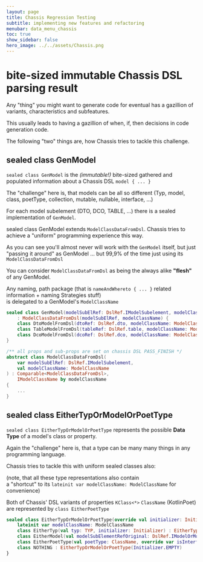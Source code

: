 ```yaml
---
layout: page
title: Chassis Regression Testing
subtitle: implementing new features and refactoring
menubar: data_menu_chassis
toc: true
show_sidebar: false
hero_image: ../../assets/Chassis.png
---
```

# bite-sized immutable Chassis DSL parsing result

Any "thing" you might want to generate code for eventual has a gazillion of variants, characteristics and subfeatures.

This usually leads to having a gazillion of when, if, then decisions in code generation code.

The following "two" things are, how Chassis tries to tackle this challenge.

## sealed class GenModel

`sealed class GenModel` is the *(immutable!)* bite-sized gathered and populated information about a Chassis DSL `model { ... }`

The "challenge" here is, that models can be all so different (Typ, model, class, poetType, collection, mutable, nullable, interface, ...)

For each model subelement (DTO, DCO, TABLE, ...) there is a sealed implementation of `GenModel`.

sealed class GenModel extends `ModelClassDataFromDsl`. Chassis tries to achieve a "uniform" programming experience this way.

As you can see you'll almost never will work with the `GenModel` itself, but just "passing it around" as GenModel ...
but 99,9% of the time just using its `ModelClassDataFromDsl`

You can consider `ModelClassDataFromDsl` as being the always alike **"flesh"** of any GenModel.

Any naming, path package (that is `nameAndWhereto { ... }` related information + naming Strategies stuff)<br/>
is delegated to a GenModel's `ModelClassName`

```kotlin
sealed class GenModel(modelSubElRef: DslRef.IModelSubelement, modelClassName: ModelClassName)
    : ModelClassDataFromDsl(modelSubElRef, modelClassName) {
    class DtoModelFromDsl(dtoRef: DslRef.dto, modelClassName: ModelClassName) : GenModel(dtoRef, modelClassName) { init { modelClassName.modelClassDataFromDsl = this } }
    class TableModelFromDsl(tableRef: DslRef.table, modelClassName: ModelClassName) : GenModel(tableRef, modelClassName) { init { modelClassName.modelClassDataFromDsl = this } }
    class DcoModelFromDsl(dcoRef: DslRef.dco, modelClassName: ModelClassName) : GenModel(dcoRef, modelClassName) { init { modelClassName.modelClassDataFromDsl = this } }
}

/** all props and sub-props are set on chassis DSL PASS_FINISH */
abstract class ModelClassDataFromDsl(
    var modelSubElRef: DslRef.IModelSubelement,
    val modelClassName: ModelClassName
) : Comparable<ModelClassDataFromDsl>,
    IModelClassName by modelClassName
{
    ...
}
```

## sealed class EitherTypOrModelOrPoetType

`sealed class EitherTypOrModelOrPoetType` represents the possible **Data Type** of a model's class or property.

Again the "challenge" here is, that a type can be many many things in any programming language.

Chassis tries to tackle this with uniform sealed classes also:

(note, that all these type representations also contain<br/>a "shortcut" to its `lateinit var modelClassName: ModelClassName` for convenience)

Both of Chassis' DSL variants of properties `KClass<*>` `ClassName` (KotlinPoet) are represented by `class EitherPoetType` 

```kotlin
sealed class EitherTypOrModelOrPoetType(override val initializer: Initializer) {
    lateinit var modelClassName: ModelClassName
    class EitherTyp(val typ: TYP, initializer: Initializer) : EitherTypOrModelOrPoetType(initializer)
    class EitherModel(val modelSubElementRefOriginal: DslRef.IModelOrModelSubelement, initializer: Initializer) : EitherTypOrModelOrPoetType(initializer)
    class EitherPoetType(val poetType: ClassName, override var isInterface: Boolean, initializer: Initializer) : EitherTypOrModelOrPoetType(initializer)
    class NOTHING : EitherTypOrModelOrPoetType(Initializer.EMPTY)
}
```

